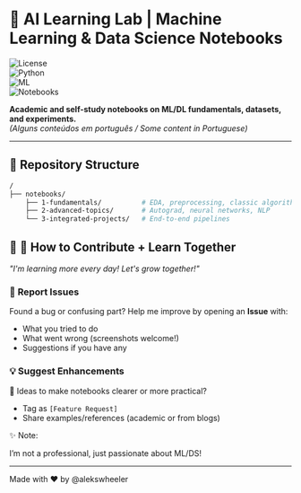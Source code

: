 # 🧠 AI Learning Lab | Machine Learning & Data Science Notebooks  

![License](https://img.shields.io/badge/License-MIT-blue.svg)  
![Python](https://img.shields.io/badge/Python-3.8%2B-3776AB?logo=python&logoColor=white)  
![ML](https://img.shields.io/badge/Machine%20Learning-Scikit%20Learn%20%7C%20TensorFlow%20%7C%20PyTorch-FF6F00?logo=scikit-learn)  
![Notebooks](https://img.shields.io/badge/Notebooks-Jupyter%20%7C%20Colab-F37626?logo=jupyter)  

**Academic and self-study notebooks on ML/DL fundamentals, datasets, and experiments.**  
*(Alguns conteúdos em português / Some content in Portuguese)*  

---

## 📂 Repository Structure  
```bash
/
├── notebooks/  
    ├── 1-fundamentals/          # EDA, preprocessing, classic algorithms  
    ├── 2-advanced-topics/       # Autograd, neural networks, NLP  
    └── 3-integrated-projects/   # End-to-end pipelines  

```

## 🤝 🌱 How to Contribute + Learn Together  

*"I'm learning more every day! Let's grow together!"*  

### 🐞 **Report Issues**  
Found a bug or confusing part? Help me improve by opening an **Issue** with:  
- What you tried to do  
- What went wrong (screenshots welcome!)  
- Suggestions if you have any  

### 💡 **Suggest Enhancements**  
💬 Ideas to make notebooks clearer or more practical?  
- Tag as `[Feature Request]`  
- Share examples/references (academic or from blogs)

✨ Note:

I’m not a professional, just passionate about ML/DS!

---

Made with ❤️ by @alekswheeler
